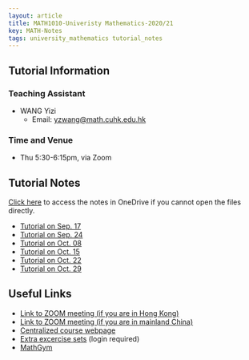 ```yaml
---
layout: article
title: MATH1010-Univeristy Mathematics-2020/21
key: MATH-Notes
tags: university_mathematics tutorial_notes
---
```


## Tutorial Information
### Teaching Assistant
 + WANG Yizi
   + Email: yzwang@math.cuhk.edu.hk

### Time and Venue
+ Thu 5:30-6:15pm, via Zoom


## Tutorial Notes
[Click here](https://mycuhk-my.sharepoint.com/:f:/g/personal/1155076883_link_cuhk_edu_hk/Erhnc4Ks7SBCjkAr4VCY6EUBl54p5JvOzlciBD3peMZIsw) to access the notes in OneDrive if you cannot open the files directly.

+ [Tutorial on Sep. 17](https://yzwang.xyz/assets/notes/Tutorial_0917.pdf)
+ [Tutorial on Sep. 24](https://yzwang.xyz/assets/notes/Tutorial_0924.pdf)
+ [Tutorial on Oct. 08](https://yzwang.xyz/assets/notes/Tutorial_1008.pdf)
+ [Tutorial on Oct. 15](https://yzwang.xyz/assets/notes/Tutorial_1015.pdf)
+ [Tutorial on Oct. 22](https://yzwang.xyz/assets/notes/Tutorial_1022.pdf)
+ [Tutorial on Oct. 29](https://yzwang.xyz/assets/notes/Tutorial_1029.pdf)


## Useful Links
+ [Link to ZOOM meeting (if you are in Hong Kong)](https://cuhk.zoom.us/j/97240229718?pwd=dm9Hb0pmaE9pL1VOd3hhdnZnNEI0UT09)
+ [Link to ZOOM meeting (if you are in mainland China)](https://cuhk.zoom.com.cn/j/97240229718?pwd=dm9Hb0pmaE9pL1VOd3hhdnZnNEI0UT09)
+ [Centralized course webpage](https://www.math.cuhk.edu.hk/~math1010/)
+ [Extra excercise sets](https://www.math.cuhk.edu.hk/~math1010/notes/) (login required)
+ [MathGym](https://www.math.cuhk.edu.hk/student-centre/mathgym)

